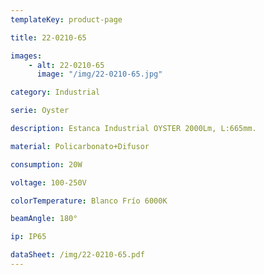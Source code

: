 ```yaml
---
templateKey: product-page

title: 22-0210-65

images:
    - alt: 22-0210-65
      image: "/img/22-0210-65.jpg"

category: Industrial

serie: Oyster

description: Estanca Industrial OYSTER 2000Lm, L:665mm.

material: Policarbonato+Difusor

consumption: 20W

voltage: 100-250V

colorTemperature: Blanco Frío 6000K

beamAngle: 180°

ip: IP65

dataSheet: /img/22-0210-65.pdf
---
```



